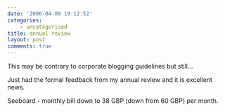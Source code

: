 ```yaml
---
date: '2006-04-09 19:12:52'
categories:
    - uncategorised
title: annual review
layout: post
comments: true
---
```

This may be contrary to corporate blogging guidelines but still...

Just had the formal feedback from my annual review and it is excellent
news.

Seeboard - monthly bill down to 38 GBP (down from 60 GBP) per month.
